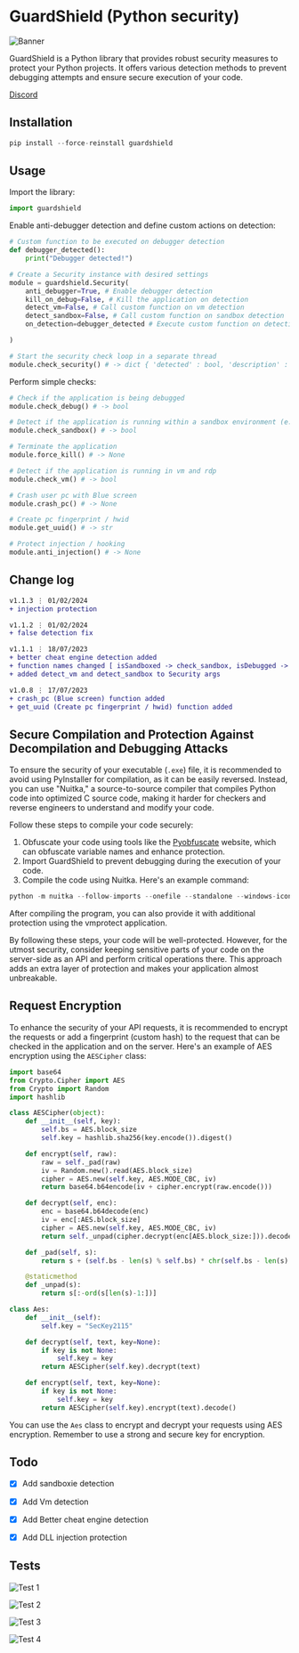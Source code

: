 # GuardShield (Python security)

![Banner](https://github.com/OxynDev/guardshield/blob/dfe8d768d960576669baf31ae83ff22e016ccac2/temp/banner.png)

GuardShield is a Python library that provides robust security measures to protect your Python projects. It offers various detection methods to prevent debugging attempts and ensure secure execution of your code.

[Discord](https://discord.gg/8W6BweksGY)

## Installation

```python
pip install --force-reinstall guardshield
```

## Usage
Import the library:
```python
import guardshield
```

Enable anti-debugger detection and define custom actions on detection:
```python
# Custom function to be executed on debugger detection
def debugger_detected():
    print("Debugger detected!")

# Create a Security instance with desired settings
module = guardshield.Security(
    anti_debugger=True, # Enable debugger detection
    kill_on_debug=False, # Kill the application on detection
    detect_vm=False, # Call custom function on vm detection
    detect_sandbox=False, # Call custom function on sandbox detection
    on_detection=debugger_detected # Execute custom function on detection

)

# Start the security check loop in a separate thread
module.check_security() # -> dict { 'detected' : bool, 'description' : str }
```

Perform simple checks:
```python
# Check if the application is being debugged
module.check_debug() # -> bool

# Detect if the application is running within a sandbox environment (e.g., Sandboxie)
module.check_sandbox() # -> bool

# Terminate the application
module.force_kill() # -> None

# Detect if the application is running in vm and rdp
module.check_vm() # -> bool

# Crash user pc with Blue screen
module.crash_pc() # -> None

# Create pc fingerprint / hwid
module.get_uuid() # -> str

# Protect injection / hooking
module.anti_injection() # -> None

```

## Change log
```diff
v1.1.3 ⋮ 01/02/2024
+ injection protection

v1.1.2 ⋮ 01/02/2024
+ false detection fix

v1.1.1 ⋮ 18/07/2023
+ better cheat engine detection added
+ function names changed [ isSandboxed -> check_sandbox, isDebugged -> check_debug ]
+ added detect_vm and detect_sandbox to Security args

v1.0.8 ⋮ 17/07/2023
+ crash_pc (Blue screen) function added
+ get_uuid (Create pc fingerprint / hwid) function added
```


## Secure Compilation and Protection Against Decompilation and Debugging Attacks

To ensure the security of your executable (`.exe`) file, it is recommended to avoid using PyInstaller for compilation, as it can be easily reversed. Instead, you can use "Nuitka," a source-to-source compiler that compiles Python code into optimized C source code, making it harder for checkers and reverse engineers to understand and modify your code.

Follow these steps to compile your code securely:

1. Obfuscate your code using tools like the [Pyobfuscate](https://pyob.oxyry.com/) website, which can obfuscate variable names and enhance protection.
2. Import GuardShield to prevent debugging during the execution of your code.
3. Compile the code using Nuitka. Here's an example command:

```python
python -m nuitka --follow-imports --onefile --standalone --windows-icon-from-ico=icon.ico main.py
```

After compiling the program, you can also provide it with additional protection using the vmprotect application.

By following these steps, your code will be well-protected. However, for the utmost security, consider keeping sensitive parts of your code on the server-side as an API and perform critical operations there. This approach adds an extra layer of protection and makes your application almost unbreakable.

## Request Encryption

To enhance the security of your API requests, it is recommended to encrypt the requests or add a fingerprint (custom hash) to the request that can be checked in the application and on the server. Here's an example of AES encryption using the `AESCipher` class:

```python
import base64
from Crypto.Cipher import AES
from Crypto import Random
import hashlib

class AESCipher(object):
    def __init__(self, key):
        self.bs = AES.block_size
        self.key = hashlib.sha256(key.encode()).digest()

    def encrypt(self, raw):
        raw = self._pad(raw)
        iv = Random.new().read(AES.block_size)
        cipher = AES.new(self.key, AES.MODE_CBC, iv)
        return base64.b64encode(iv + cipher.encrypt(raw.encode()))

    def decrypt(self, enc):
        enc = base64.b64decode(enc)
        iv = enc[:AES.block_size]
        cipher = AES.new(self.key, AES.MODE_CBC, iv)
        return self._unpad(cipher.decrypt(enc[AES.block_size:])).decode('utf-8')

    def _pad(self, s):
        return s + (self.bs - len(s) % self.bs) * chr(self.bs - len(s) % self.bs)

    @staticmethod
    def _unpad(s):
        return s[:-ord(s[len(s)-1:])]

class Aes:
    def __init__(self):
        self.key = "SecKey2115"

    def decrypt(self, text, key=None):
        if key is not None:
            self.key = key
        return AESCipher(self.key).decrypt(text)

    def encrypt(self, text, key=None):
        if key is not None:
            self.key = key
        return AESCipher(self.key).encrypt(text).decode()
```

You can use the `Aes` class to encrypt and decrypt your requests using AES encryption. Remember to use a strong and secure key for encryption.


## Todo

- [x] Add sandboxie detection
- [x] Add Vm detection
- [x] Add Better cheat engine detection
- [x] Add DLL injection protection

      
## Tests

![Test 1](https://github.com/OxynDev/guardshield/blob/ac9b56845ff0deb4de33363abe4025e119e830b7/temp/1.gif)

![Test 2](https://github.com/OxynDev/guardshield/blob/4c971d7bebb2a04d54e7819561f5d850655a1881/temp/2.gif)

![Test 3](https://github.com/OxynDev/guardshield/blob/bd7c082bf12272f35e63988267df144039d70873/temp/3.gif)

![Test 4](https://github.com/OxynDev/guardshield/blob/4a13905d9b1ea1bbb84e5f72e2061a5347ee98a4/temp/4.gif)
